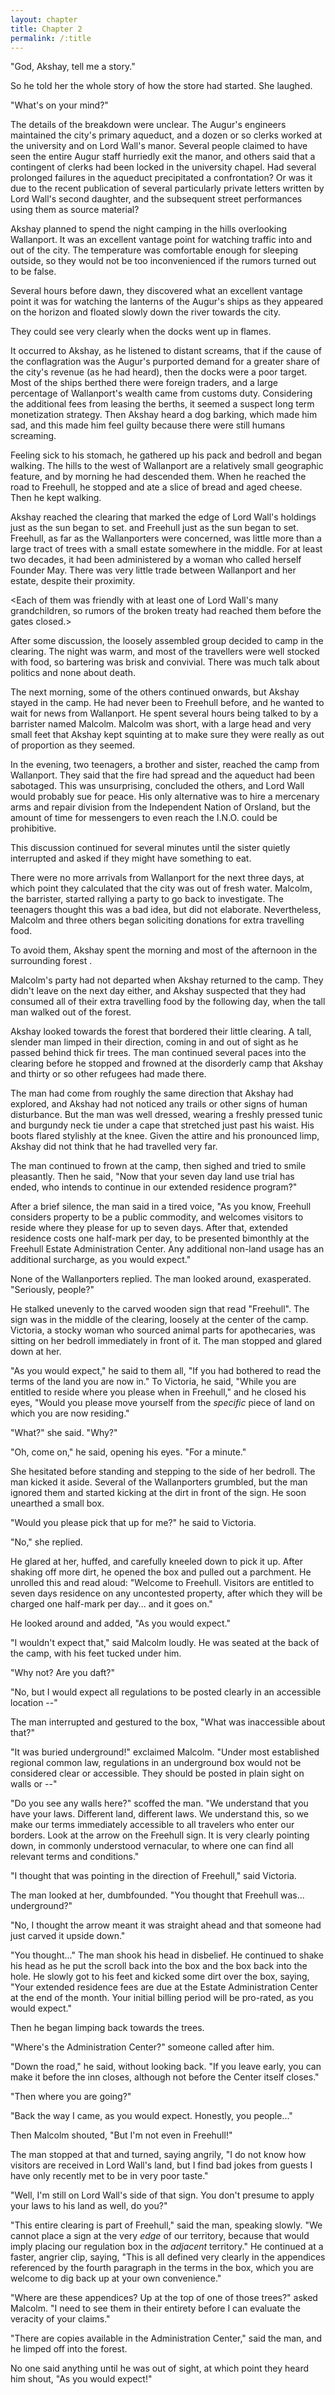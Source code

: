 ```yaml
---
layout: chapter
title: Chapter 2
permalink: /:title
---
```


"God, Akshay, tell me a story."

So he told her the whole story of how the store had started. She laughed.

"What's on your mind?"

<Lady Eliza shows up with gossip.>

The details of the breakdown were unclear. The Augur's engineers maintained the city's primary aqueduct, and a dozen or so clerks worked at the university and on Lord Wall's manor. Several people claimed to have seen the entire Augur staff hurriedly exit the manor, and others said that a contingent of clerks had been locked in the university chapel. Had several prolonged failures in the aqueduct precipitated a confrontation? Or was it due to the recent publication of several particularly private letters written by Lord Wall's second daughter, and the subsequent street performances using them as source material?

<akshay leaves with several others who had no debts to Lord Wall that oblige them to stay and fight>

Akshay planned to spend the night camping in the hills overlooking Wallanport. It was an excellent vantage point for watching traffic into and out of the city. The temperature was comfortable enough for sleeping outside, so they would not be too inconvenienced if the rumors turned out to be false.

Several hours before dawn, they discovered what an excellent vantage point it was for watching the lanterns of the Augur's ships as they appeared on the horizon and floated slowly down the river towards the city.

They could see very clearly when the docks went up in flames.

It occurred to Akshay, as he listened to distant screams, that if the cause of the conflagration was the Augur's purported demand for a greater share of the city's revenue (as he had heard), then the docks were a poor target. Most of the ships berthed there were foreign traders, and a large percentage of Wallanport's wealth came from customs duty. Considering the additional fees from leasing the berths, it seemed a suspect long term monetization strategy. Then Akshay heard a dog barking, which made him sad, and this made him feel guilty because there were still humans screaming.

Feeling sick to his stomach, he gathered up his pack and bedroll and began walking. The hills to the west of Wallanport are a relatively small geographic feature, and by morning he had descended them. When he reached the road to Freehull, he stopped and ate a slice of bread and aged cheese. Then he kept walking.

Akshay reached the clearing that marked the edge of Lord Wall's holdings just as the sun began to set.
and Freehull just as the sun began to set. Freehull, as far as the Wallanporters were concerned, was little more than a large tract of trees with a small estate somewhere in the middle. For at least two decades, it had been administered by a woman who called herself Founder May. There was very little trade between Wallanport and her estate, despite their proximity.

<The refugees were nearly all professionals and artisans who had fled Wallanport before the Augur laid siege.>

<Each of them was friendly with at least one of Lord Wall's many grandchildren, so rumors of the broken treaty had reached them before the gates closed.>

After some discussion, the loosely assembled group decided to camp in the clearing. The night was warm, and most of the travellers were well stocked with food, so bartering was brisk and convivial. There was much talk about politics and none about death.

The next morning, some of the others continued onwards, but Akshay stayed in the camp. He had never been to Freehull before, and he wanted to wait for news from Wallanport. He spent several hours being talked to by a barrister named Malcolm. <Make Malcolm a woman.> Malcolm was short, with a large head and very small feet that Akshay kept squinting at to make sure they were really as out of proportion as they seemed.

<More about Malcolm. Akshay decided to stop talking to him.>

In the evening, two teenagers, a brother and sister, reached the camp from Wallanport. They said that the fire had spread and the aqueduct had been sabotaged. This was unsurprising, concluded the others, and Lord Wall would probably sue for peace. His only alternative was to hire a mercenary arms and repair division from the Independent Nation of Orsland, but the amount of time for messengers to even reach the I.N.O. could be prohibitive.

This discussion continued for several minutes until the sister quietly interrupted and asked if they might have something to eat.

There were no more arrivals from Wallanport for the next three days, at which point they calculated that the city was out of fresh water. Malcolm, the barrister, started rallying a party to go back to investigate. The teenagers thought this was a bad idea, but did not elaborate. Nevertheless, Malcolm and three others began soliciting donations for extra travelling food.

To avoid them, Akshay spent the morning and most of the afternoon in the surrounding forest <looking for spruces>. <He is a an arrow maker by trade.>

Malcolm's party had not departed when Akshay returned to the camp. They didn't leave on the next day either, and Akshay suspected that they had consumed all of their extra travelling food by the following day, when the tall man walked out of the forest.

Akshay looked towards the forest that bordered their little clearing. A tall, slender man limped in their direction, coming in and out of sight as he passed behind thick fir trees. The man continued several paces into the clearing before he stopped and frowned at the disorderly camp that Akshay and thirty or so other refugees had made there.

The man had come from roughly the same direction that Akshay had explored, and Akshay had not noticed any trails or other signs of human disturbance. But the man was well dressed, wearing a freshly pressed tunic and burgundy neck tie under a cape that stretched just past his waist. His boots flared stylishly at the knee. Given the attire and his pronounced limp, Akshay did not think that he had travelled very far.

The man continued to frown at the camp, then sighed and tried to smile pleasantly. Then he said, "Now that your seven day land use trial has ended, who intends to continue in our extended residence program?"

After a brief silence, the man said in a tired voice, "As you know, Freehull considers property to be a public commodity, and welcomes visitors to reside where they please for up to seven days. After that, extended residence costs one half-mark per day, to be presented bimonthly at the Freehull Estate Administration Center. Any additional non-land usage has an additional surcharge, as you would expect."

None of the Wallanporters replied. The man looked around, exasperated. "Seriously, people?"

He stalked unevenly to the carved wooden sign that read "Freehull". The sign was in the middle of the clearing, loosely at the center of the camp. Victoria, a stocky woman who sourced animal parts for apothecaries, was sitting on her bedroll immediately in front of it. The man stopped and glared down at her.

"As you would expect," he said to them all, "If you had bothered to read the terms of the land you are now in." To Victoria, he said, "While you are entitled to reside where you please when in Freehull," and he closed his eyes, "Would you please move yourself from the _specific_ piece of land on which you are now residing."

"What?" she said. "Why?"

"Oh, come on," he said, opening his eyes. "For a minute."

She hesitated before standing and stepping to the side of her bedroll. The man kicked it aside. Several of the Wallanporters grumbled, but the man ignored them and started kicking at the dirt in front of the sign. He soon unearthed a small box.

"Would you please pick that up for me?" he said to Victoria.

"No," she replied.

He glared at her, huffed, and carefully kneeled down to pick it up. After shaking off more dirt, he opened the box and pulled out a parchment. He unrolled this and read aloud: "Welcome to Freehull. Visitors are entitled to seven days residence on any uncontested property, after which they will be charged one half-mark per day... and it goes on."

He looked around and added, "As you would expect."

"I wouldn't expect that," said Malcolm loudly. He was seated at the back of the camp, with his feet tucked under him.

"Why not? Are you daft?"

"No, but I would expect all regulations to be posted clearly in an accessible location --"

The man interrupted and gestured to the box, "What was inaccessible about that?"

"It was buried underground!" exclaimed Malcolm. "Under most established regional common law, regulations in an underground box would not be considered clear or accessible. They should be posted in plain sight on walls or --"

"Do you see any walls here?" scoffed the man. "We understand that you have your laws. Different land, different laws. We understand this, so we make our terms immediately accessible to all travelers who enter our borders. Look at the arrow on the Freehull sign. It is very clearly pointing down, in commonly understood vernacular, to where one can find all relevant terms and conditions."

"I thought that was pointing in the direction of Freehull," said Victoria.

The man looked at her, dumbfounded. "You thought that Freehull was... underground?"

"No, I thought the arrow meant it was straight ahead and that someone had just carved it upside down."

"You thought..." The man shook his head in disbelief. He continued to shake his head as he put the scroll back into the box and the box back into the hole. He slowly got to his feet and kicked some dirt over the box, saying, "Your extended residence fees are due at the Estate Administration Center at the end of the month. Your initial billing period will be pro-rated, as you would expect."

Then he began limping back towards the trees.

"Where's the Administration Center?" someone called after him.

"Down the road," he said, without looking back. "If you leave early, you can make it before the inn closes, although not before the Center itself closes."

"Then where you are going?"

"Back the way I came, as you would expect. Honestly, you people..."

Then Malcolm shouted, "But I'm not even in Freehull!"

The man stopped at that and turned, saying angrily, "I do not know how visitors are received in Lord Wall's land, but I find bad jokes from guests I have only recently met to be in very poor taste."

"Well, I'm still on Lord Wall's side of that sign. You don't presume to apply your laws to his land as well, do you?"

"This entire clearing is part of Freehull," said the man, speaking slowly. "We cannot place a sign at the very _edge_ of our territory, because that would imply placing our regulation box in the _adjacent_ territory." He continued at a faster, angrier clip, saying, "This is all defined very clearly in the appendices referenced by the fourth paragraph in the terms in the box, which you are welcome to dig back up at your own convenience."

"Where are these appendices? Up at the top of one of those trees?" asked Malcolm. "I need to see them in their entirety before I can evaluate the veracity of your claims."

"There are copies available in the Administration Center," said the man, and he limped off into the forest.

No one said anything until he was out of sight, at which point they heard him shout, "As you would expect!"
